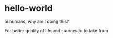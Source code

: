 # hello-world

hi humans, why am I doing this?

For better quality of life and sources to to take from

